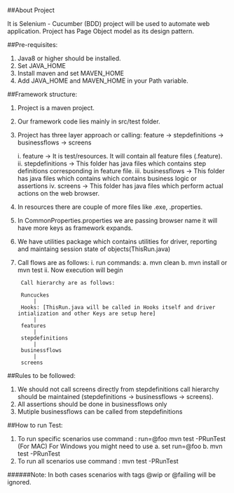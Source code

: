 ##About Project

It is Selenium - Cucumber (BDD) project will be used to automate web application.
Project has Page Object model as its design pattern.


##Pre-requisites:

1. Java8 or higher should be installed.
2. Set JAVA_HOME
3. Install maven and set MAVEN_HOME
4. Add JAVA_HOME and MAVEN_HOME in your Path variable.

##Framework structure:

1. Project is a maven project.
2. Our framework code lies mainly in src/test folder.
3. Project has three layer approach or calling:
    feature -> stepdefinitions -> businessflows -> screens

    i.      feature -> It is test/resources. It will contain all feature files (.feature).
    ii.     stepdefinitions -> This folder has java files which contains step definitions corresponding in feature file.
    iii.    businessflows -> This folder has java files which contains which contains business logic or assertions
    iv.     screens -> This folder has java files which perform actual actions on the web browser.

4. In resources there are couple of more files like .exe, .properties.
5. In CommonProperties.properties we are passing browser name it will have more keys as framework expands.
6. We have utilities package which contains utilities for driver, reporting and maintaing session state of objects(ThisRun.java)
7. Call flows are as follows:
    i. run commands:
        a. mvn clean
        b. mvn install or mvn test
    ii. Now execution will begin

        Call hierarchy are as follows:

        Runcuckes
            |
        Hooks: [ThisRun.java will be called in Hooks itself and driver intialization and other Keys are setup here]
            |
        features
            |
        stepdefinitions
            |
        businessflows
            |
        screens

 ##Rules to be followed:

 1. We should not call screens directly from stepdefinitions call hierarchy should be maintained (stepdefinitions -> businessflows -> screens).
 2. All assertions should be done in businessflows only
 3. Mutiple businessflows can be called from stepdefinitions

 ##How to run Test:

 1. To run specific scenarios use command : run=@foo mvn test -PRunTest (For MAC)
    For Windows you might need to use
    a. set run=@foo
    b. mvn test -PRunTest
 2. To run all scenarios use command : mvn test -PRunTest

 ######Note: In both cases scenarios with tags @wip or @failing will be ignored.
